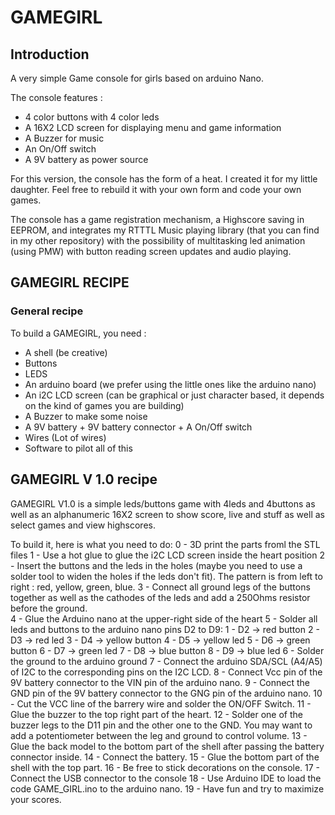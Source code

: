 # GAMEGIRL
## Introduction
A very simple Game console for girls based on arduino Nano.

The console features :
- 4 color buttons with 4 color leds
- A 16X2 LCD screen for displaying menu and game information
- A Buzzer for music
- An On/Off switch
- A 9V battery as power source

For this version, the console has the form of a heat. I created it for my little daughter. Feel free to rebuild it with your own form and code your own games.


The console has a game registration mechanism, a Highscore saving in EEPROM, and integrates my RTTTL Music playing library (that you can find in my other repository) with the possibility of multitasking led animation (using PMW) with button reading screen updates and audio playing.

## GAMEGIRL RECIPE
### General recipe
To build a GAMEGIRL, you need :
- A shell (be creative)
- Buttons
- LEDS
- An arduino board (we prefer using the little ones like the arduino nano)
- An i2C LCD screen (can be graphical or just character based, it depends on the kind of games you are building)
- A Buzzer to make some noise
- A 9V battery + 9V battery connector + A On/Off switch
- Wires (Lot of wires)
- Software to pilot all of this

## GAMEGIRL V 1.0 recipe
GAMEGIRL V1.0 is a simple leds/buttons game with 4leds and 4buttons as well as an alphanumeric 16X2 screen to show score, live and stuff as well as select games and view highscores.

To build it, here is what you need to do:
0 - 3D print the parts froml the STL files
1 - Use a hot glue to glue the i2C LCD screen inside the heart position
2 - Insert the buttons and the leds in the holes (maybe you need to use a solder tool to widen the holes if the leds don't fit). The pattern is from left to right : red, yellow, green, blue.
3 - Connect all ground legs of the buttons together as well as the cathodes of the leds and add a 250Ohms resistor before the ground.  
4 - Glue the Arduino nano at the upper-right side of the heart
5 - Solder all leds and buttons to the arduino nano pins D2 to D9:
    1 - D2 -> red button
    2 - D3 -> red led
    3 - D4 -> yellow button
    4 - D5 -> yellow led
    5 - D6 -> green button
    6 - D7 -> green led
    7 - D8 -> blue button
    8 - D9 -> blue led
6 - Solder the ground to the arduino ground
7 - Connect the arduino SDA/SCL (A4/A5) of I2C to the corresponding pins on the I2C LCD.
8 - Connect Vcc pin of the 9V battery connector to the VIN pin of the arduino nano.
9 - Connect the GND pin of the 9V battery connector to the GNG pin of the arduino nano.
10 - Cut the VCC line of the barrery wire and solder the ON/OFF Switch.
11 - Glue the buzzer to the top right part of the heart.
12 - Solder one of the buzzer legs to the D11 pin and the other one to the GND. You may want to add a potentiometer between the leg and ground to control volume.
13 - Glue the back model to the bottom part of the shell after passing the battery connector inside.
14 - Connect the battery.
15 - Glue the bottom part of the shell with the top part.
16 - Be free to stick decorations on the console.
17 - Connect the USB connector to the console
18 - Use Arduino IDE to load the code GAME_GIRL.ino to the arduino nano.
19 - Have fun and try to maximize your scores.